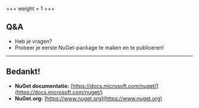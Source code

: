 +++
weight = 1
+++


## Q&A

- Heb je vragen?
- Probeer je eerste NuGet-package te maken en te publiceren!

---

## Bedankt!

- **NuGet documentatie:** [https://docs.microsoft.com/nuget/](https://docs.microsoft.com/nuget/)
- **NuGet.org:** [https://www.nuget.org](https://www.nuget.org)

